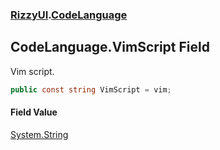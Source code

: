 ### [RizzyUI](RizzyUI 'RizzyUI').[CodeLanguage](RizzyUI.CodeLanguage 'RizzyUI.CodeLanguage')

## CodeLanguage.VimScript Field

Vim script.

```csharp
public const string VimScript = vim;
```

#### Field Value
[System.String](https://docs.microsoft.com/en-us/dotnet/api/System.String 'System.String')
